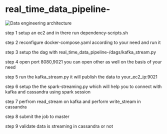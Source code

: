 # real_time_data_pipeline-

![Data engineering architecture](https://github.com/balwant-chauhan-data-eng-project/real_time_data_pipeline-/assets/167126710/e4965a6e-c562-4a6d-b06b-716c1bc6a849)


step 1
  setup an ec2 and in there run dependency-scripts.sh

step 2
  reconfigure docker-compose.yaml according to your need and run it 

step 3
  setup the dag with real_time_data_pipeline-/dags/kafka_stream.py

step 4
  open port 8080,9021 you can open other as well  on the basis of your need 

step 5
  run the kafka_stream.py it will publish the data to your_ec2_ip:9021

step 6
  setup the the spark-streaming.py which will help you to connect with kafka and cassandra using spark session

step 7
  perfrom read_stream on kafka and perform write_stream in cassandra 

step 8
 submit the job to master 

step 9 
validate data is streaming in cassandra or not 

